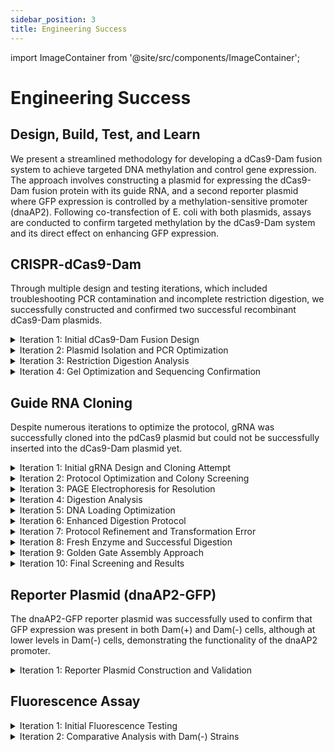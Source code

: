 ```yaml
---
sidebar_position: 3
title: Engineering Success
---
```


import ImageContainer from '@site/src/components/ImageContainer';

<style>
{`
/* Dropdown box styling matching the site's color template */
.engineering-dropdown {
  background: rgba(38, 217, 53, 0.23);
  border: 2px solid var(--ifm-color-primary-lighter);
  border-radius: 12px;
  margin: 1.5rem 0;
  box-shadow: 0 4px 16px rgba(38, 217, 52, 0.1);
  transition: all 0.3s ease;
  overflow: hidden;
}

.engineering-dropdown:hover {
  transform: translateY(-2px);
  box-shadow: 0 8px 25px rgba(38, 217, 52, 0.2);
  border-color: var(--ifm-color-primary);
}

.engineering-dropdown summary {
  background: transparent;
  color: var(--ifm-color-primary-darkest);
  padding: 1.2rem 1.5rem;
  font-size: 1.3rem;
  font-weight: 700;
  cursor: pointer;
  transition: all 0.3s ease;
  border: none;
  outline: none;
  list-style: none;
  display: flex;
  align-items: center;
  justify-content: space-between;
}

.engineering-dropdown summary::after {
  content: "▼";
  font-size: 1rem;
  transition: transform 0.3s ease;
}

.engineering-dropdown[open] summary::after {
  transform: rotate(180deg);
}

.engineering-dropdown summary:hover {
  background: rgba(38, 217, 52, 0.05);
  transform: scale(1.01);
}

.engineering-dropdown-content {
  padding: 2rem;
  background: rgba(255, 255, 255, 0.95);
  border-top: 1px solid rgba(38, 217, 52, 0.2);
}

.engineering-section {
  margin-bottom: 1.8rem;
}

.engineering-section h4 {
  color: var(--ifm-color-primary-darkest);
  font-size: 1.2rem;
  font-weight: 700;
  margin-bottom: 0.8rem;
  padding-left: 1rem;
  border-left: 4px solid var(--ifm-color-primary);
  background: rgba(38, 217, 52, 0.05);
  padding: 0.6rem 1rem;
  border-radius: 0 8px 8px 0;
}

.engineering-section p {
  color: #4a5568;
  line-height: 1.8;
  font-size: 1.05rem;
  margin-bottom: 1rem;
  text-align: justify;
}

.engineering-section ul {
  color: #4a5568;
  padding-left: 1.5rem;
}

.engineering-section li {
  margin-bottom: 0.5rem;
  line-height: 1.6;
}

/* Special styling for different dropdown types - removed icons */

/* Methodology section styling */
.methodology-intro {
  background: linear-gradient(135deg, rgba(38, 217, 52, 0.08) 0%, rgba(217, 38, 203, 0.05) 100%);
  border-radius: 16px;
  padding: 2.5rem;
  margin: 2rem 0;
  border: 1px solid var(--ifm-color-primary-lighter);
}

.methodology-intro h2 {
  background: linear-gradient(135deg, var(--ifm-color-primary) 0%, var(--ifm-color-secondary) 100%);
  -webkit-background-clip: text;
  background-clip: text;
  color: transparent;
  font-size: 2rem;
  font-weight: 800;
  margin-bottom: 1.5rem;
  text-align: center;
}

.methodology-intro p {
  color: #2d3748;
  font-size: 1.15rem;
  line-height: 1.8;
  text-align: justify;
  margin-bottom: 1.5rem;
}
`}
</style>

# Engineering Success

## Design, Build, Test, and Learn

We present a streamlined methodology for developing a dCas9-Dam fusion system to achieve targeted DNA methylation and control gene expression. The approach involves constructing a plasmid for expressing the dCas9-Dam fusion protein with its guide RNA, and a second reporter plasmid where GFP expression is controlled by a methylation-sensitive promoter (dnaAP2). Following co-transfection of E. coli with both plasmids, assays are conducted to confirm targeted methylation by the dCas9-Dam system and its direct effect on enhancing GFP expression.

<div style={{display: 'flex', justifyContent: 'center', margin: '2rem 0'}}>
  <div style={{width: '60%'}}>
    <ImageContainer 
      src="https://static.igem.wiki/teams/5657/experimentalsuccess/dbtl.webp" 
      alt="Engineering Design Cycle" 
      caption="Figure 1: The engineering design cycle guiding our project development"
    />
  </div>
</div>

## CRISPR-dCas9-Dam

Through multiple design and testing iterations, which included troubleshooting PCR contamination and incomplete restriction digestion, we successfully constructed and confirmed two successful recombinant dCas9-Dam plasmids.

<details className="engineering-dropdown crispr-dropdown">
<summary>Iteration 1: Initial dCas9-Dam Fusion Design</summary>
<div className="engineering-dropdown-content">

<div className="engineering-section">
<h4>Design</h4>
<p>
The design focused on creating a dCas9-Dam fusion protein for programmable DNA methylation. The architecture utilized catalytically inactive Cas9 (dCas9) as a targeting module, fused to the DNA Adenine Methyltransferase (Dam) effector domain. A 15-amino acid Gly-Ser linker was incorporated between the domains to provide flexibility and spacing, ensuring both domains functioned without steric hindrance. The linker and Dam coding sequence were inserted immediately before the dCas9 stop codon to preserve the dCas9 open reading frame and ensure full-length protein expression.
</p>
</div>

<div className="engineering-section">
<h4>Build</h4>
<p>
The pdCas9 plasmid was linearized, and the Dam coding sequence was amplified from the E. coli genome via high-fidelity PCR. Primers were designed with specific overlaps for In-Fusion cloning; the primer for linearizing pdCas9 also encoded the 54-nucleotide Gly-Ser linker sequence. Assembly was performed using the In-Fusion Cloning Kit, which utilizes a proprietary enzyme to generate overhangs, and then native cellular ligase joins overlapping sequences after transformation. The reaction mixture was transformed into competent E. coli cells, yielding the final plasmid construct.
</p>
</div>

<div className="engineering-section">
<h4>Test</h4>
<p>
Assembly was tested by colony PCR using lysed colonies. Agarose gel electrophoresis showed intense bands in all sample wells, corresponding to the size of the Dam gene.
</p>
</div>

<div className="engineering-section">
<h4>Learn</h4>
<p>
The bands were likely due to PCR amplification of the endogenous Dam gene from genomic DNA present in the cell lysate, rather than from the recombinant plasmid. This indicated that plasmid purification should be performed prior to PCR to avoid genomic DNA contamination.
</p>
</div>

</div>
</details>

<details className="engineering-dropdown crispr-dropdown">
<summary>Iteration 2: Plasmid Isolation and PCR Optimization</summary>
<div className="engineering-dropdown-content">

<div className="engineering-section">
<h4>Design</h4>
<p>
Isolated plasmids were used as templates for PCR to prevent amplification of genomic Dam. Isolated pdCas9 plasmid and genomic DNA from XL1-Blue E. coli served as negative and positive controls, respectively.
</p>
</div>

<div className="engineering-section">
<h4>Build</h4>
<p>
PCR was performed on four isolated recombinant plasmids and two controls. Products were analyzed by gel electrophoresis.
</p>
</div>

<div className="engineering-section">
<h4>Test</h4>
<p>
Bands corresponding to the Dam gene were observed in all wells, including the negative control, except for one non-control well.
</p>
</div>

<div className="engineering-section">
<h4>Learn</h4>
<p>
The absence of a band in one test well indicated the corresponding colony lacked the recombinant plasmid. The band in the negative control indicated potential genomic DNA contamination during plasmid purification, rendering the results inconclusive.
</p>
</div>

</div>
</details>

<details className="engineering-dropdown crispr-dropdown">
<summary>Iteration 3: Restriction Digestion Analysis</summary>
<div className="engineering-dropdown-content">

<div className="engineering-section">
<h4>Design</h4>
<p>
Screening was performed using BamHI restriction digestion, which yields distinct banding patterns for pdCas9 and dCas9-Dam plasmids. Four putative recombinant plasmids and two pdCas9 controls were digested. Simultaneously, four plasmid isolates were sent for Sanger sequencing.
</p>
</div>

<div className="engineering-section">
<h4>Build</h4>
<p>
The four putative recombinant plasmids and two controls were digested with BamHI and analyzed by gel electrophoresis. Plasmid samples were prepared for Sanger sequencing.
</p>
</div>

<div className="engineering-section">
<h4>Test</h4>
<p>
Gel electrophoresis showed no bands; the DNA ladder bands were also faint.
</p>
</div>

<div className="engineering-section">
<h4>Learn</h4>
<p>
The absence of bands and faint ladder suggested issues with the loading dye or gel preparation.
</p>
</div>

</div>
</details>

<details className="engineering-dropdown crispr-dropdown">
<summary>Iteration 4: Gel Optimization and Sequencing Confirmation</summary>
<div className="engineering-dropdown-content">

<div className="engineering-section">
<h4>Design</h4>
<p>
Gel electrophoresis was repeated using remaining plasmid samples on a gel with smaller wells.
</p>
</div>

<div className="engineering-section">
<h4>Build</h4>
<p>
Gel electrophoresis was run for the four test plasmids and two pdCas9 controls.
</p>
</div>

<div className="engineering-section">
<h4>Test</h4>
<p>
Intense bands corresponding to undigested plasmid were observed, with faint, thin bands beneath all test wells. A minute size difference was noted between two test wells and the other two. Sanger sequencing results were obtained.
</p>
</div>

<div className="engineering-section">
<h4>Learn</h4>
<p>
The intense bands indicated incomplete digestion, possibly due to reduced enzyme activity or protocol error. The faint bands with slightly larger size suggested the presence of recombinant plasmid. Sanger sequencing confirmed the recombinant plasmid in two of the four samples.
</p>
</div>

</div>
</details>

## Guide RNA Cloning

Despite numerous iterations to optimize the protocol, gRNA was successfully cloned into the pdCas9 plasmid but could not be successfully inserted into the dCas9-Dam plasmid yet.

<details className="engineering-dropdown grna-dropdown">
<summary>Iteration 1: Initial gRNA Design and Cloning Attempt</summary>
<div className="engineering-dropdown-content">

<div className="engineering-section">
<h4>Design</h4>
<p>
A 30 nt guide sequence targeting the dnaAP2 promoter was designed using CHOPCHOP software. The guide was chosen to bind upstream of the promoter to avoid CRISPR interference and position the Dam methyltransferase optimally relative to GATC sites. Complementary single-stranded DNA oligos were synthesized. We would insert our gRNA through restriction enzyme digestion followed by ligation. However, the BsaI enzyme we had available to us was from the year 2010 and therefore had very low activity. While waiting for new enzyme procurement, we decided to alter our protocol to optimize for yield of digested plasmid with the current enzyme stock.
</p>
</div>

<div className="engineering-section">
<h4>Build</h4>
<p>
The oligos were annealed to form a double-stranded DNA spacer. The pdCas9 plasmid was digested with [expired] BsaI.
</p>
</div>

<div className="engineering-section">
<h4>Test</h4>
<p>
Nanodrop spectrometry indicated a very low concentration of the linearized pdCas9 plasmid, with purity values suggesting contamination.
</p>
<ul>
<li>Concentration = 3.5 ng/µL</li>
<li>A260/280 = 2.0</li>
</ul>
</div>

<div className="engineering-section">
<h4>Learn</h4>
<p>
The low concentration and purity indicated inefficient digestion, attributed to the expired BsaI enzyme.
</p>
</div>

</div>
</details>

<details className="engineering-dropdown grna-dropdown">
<summary>Iteration 2: Protocol Optimization and Colony Screening</summary>
<div className="engineering-dropdown-content">

<div className="engineering-section">
<h4>Design</h4>
<p>
The digestion protocol was scaled up to obtain a higher concentration of linearized plasmid. The plasmid purification protocol was modified: Elution Buffer was heated to 70°C, and elution was performed in two steps.
</p>
</div>

<div className="engineering-section">
<h4>Build</h4>
<p>
pdCas9 was digested and purified using the modified protocols. The same expired BsaI was used at a higher concentration. The linearized pdCas9 was ligated with the annealed gRNA oligos. The ligation mixture was transformed into XL1-Blue competent cells.
</p>
</div>

<div className="engineering-section">
<h4>Test</h4>
<p>
The purified linear pdCas9 showed satisfactory concentration and purity.
</p>
<ul>
<li>Concentration = 48.2 ng/µL</li>
<li>A260/A280 = 1.85</li>
</ul>
<p>
Transformation yielded a high number of colonies. Colony PCR using repurposed primers showed thick bands in nearly all samples except negative controls, creating ambiguity.
</p>
</div>

<div className="engineering-section">
<h4>Learn</h4>
<p>
The repurposed primers were suboptimal: one had low GC content (low melting temperature), the other showed self-annealing, and their melting points were far apart, leading to non-specific binding. The small amplicon size and large primers complicated distinction between amplicon and primer-dimers. Excess DNA loading and low gel resolution contributed to unclear results.
</p>
</div>

</div>
</details>

<details className="engineering-dropdown grna-dropdown">
<summary>Iteration 3: PAGE Electrophoresis for Resolution</summary>
<div className="engineering-dropdown-content">

<div className="engineering-section">
<h4>Design</h4>
<p>
PAGE electrophoresis was chosen for its superior resolution for small DNA fragments, allowing distinction between the PCR amplicon and primer-dimers. The DNA loading amount was reduced to obtain thinner bands for better resolution.
</p>
</div>

<div className="engineering-section">
<h4>Build</h4>
<p>
PAGE electrophoresis was performed with three putative recombinant colony samples and one negative control (water).
</p>
</div>

<div className="engineering-section">
<h4>Test</h4>
<p>
All samples, including the control, showed an identical band at the same location.
</p>
</div>

<div className="engineering-section">
<h4>Learn</h4>
<p>
These bands were primer-dimers, confirming the absence of recombinant plasmid. This suggested the expired BsaI enzyme did not digest the plasmid.
</p>
</div>

</div>
</details>

<details className="engineering-dropdown grna-dropdown">
<summary>Iteration 4: Digestion Analysis</summary>
<div className="engineering-dropdown-content">

<div className="engineering-section">
<h4>Design</h4>
<p>
Gel electrophoresis was used to analyze the digestion mix, expecting separated bands for linearized and circular pdCas9.
</p>
</div>

<div className="engineering-section">
<h4>Build</h4>
<p>
PCR cleanup was performed on the digestion mix. Gel electrophoresis was run with the digestion mix, ligation mix, and four pdCas9 samples.
</p>
</div>

<div className="engineering-section">
<h4>Test</h4>
<p>
Broad bands were observed for pdCas9 wells, a faint band at ~10kb for the digestion mix, and no band for the ligation mix.
</p>
</div>

<div className="engineering-section">
<h4>Learn</h4>
<p>
Broad bands were caused by excess DNA loading. The faint or absent bands in the digestion and ligation mixes indicated very low DNA concentration, preventing conclusions about digestion efficiency.
</p>
</div>

</div>
</details>

<details className="engineering-dropdown grna-dropdown">
<summary>Iteration 5: DNA Loading Optimization</summary>
<div className="engineering-dropdown-content">

<div className="engineering-section">
<h4>Design</h4>
<p>
The gel electrophoresis protocol was optimized by loading approximately 100ng of DNA per well.
</p>
</div>

<div className="engineering-section">
<h4>Build</h4>
<p>
Gel electrophoresis was run with circular pdCas9 and the digestion mix.
</p>
</div>

<div className="engineering-section">
<h4>Test</h4>
<p>
The circular pdCas9 well showed an intense broad band at ~10kb. The digestion mix well showed an intense broad band with a thin band below at ~9.3kb and a band near the well.
</p>
</div>

<div className="engineering-section">
<h4>Learn</h4>
<p>
The thin band at ~9.3kb indicated the presence of linearized plasmid, constituting less than 10% of the DNA. The band near the well was unexplained, possibly a DNA-BsaI complex contamination.
</p>
</div>

</div>
</details>

<details className="engineering-dropdown grna-dropdown">
<summary>Iteration 6: Enhanced Digestion Protocol</summary>
<div className="engineering-dropdown-content">

<div className="engineering-section">
<h4>Design</h4>
<p>
The digestion protocol was modified: BsaI concentration and incubation time were increased. Ligation was performed at plasmid:insert ratios of 1:600 and 1:60, with a no-insert control. A hypothesis was that the control plate would show fewer colonies due to linear DNA.
</p>
</div>

<div className="engineering-section">
<h4>Build</h4>
<p>
Digestion was performed with the optimized protocol. Ligation was carried out at the two ratios.
</p>
</div>

<div className="engineering-section">
<h4>Test</h4>
<p>
Transformation of the ligation and digestion mixes yielded a high number of colonies on all plates.
</p>
</div>

<div className="engineering-section">
<h4>Learn</h4>
<p>
The high colony count after transforming the digestion mix indicated very low digestion yield.
</p>
</div>

</div>
</details>

<details className="engineering-dropdown grna-dropdown">
<summary>Iteration 7: Protocol Refinement and Transformation Error</summary>
<div className="engineering-dropdown-content">

<div className="engineering-section">
<h4>Design</h4>
<p>
Digestion protocol was altered: DNA concentration was reduced tenfold, and incubation time was extended to two days to increase the proportion of digested DNA. The ligation plasmid:insert ratio was set to 1:5.
</p>
</div>

<div className="engineering-section">
<h4>Build</h4>
<p>
The concentration of linearized plasmid from the previous digestion was confirmed to be low (7ng/µL). Ligation was performed at a 1:5 ratio using a diluted oligonucleotide insert (0.01µM). The ligation mixture and a control (ligation mix without oligos) were transformed into competent E. coli.
</p>
</div>

<div className="engineering-section">
<h4>Test</h4>
<p>
Both the control and ligation mix plates showed zero colonies.
</p>
</div>

<div className="engineering-section">
<h4>Learn</h4>
<p>
A transformation error occurred: antibiotics were added prematurely before the required one-hour pre-plating incubation for plasmid integration, preventing cell recovery. Subsequent work proceeded with a new BsaI enzyme.
</p>
</div>

</div>
</details>

<details className="engineering-dropdown grna-dropdown">
<summary>Iteration 8: Fresh Enzyme and Successful Digestion</summary>
<div className="engineering-dropdown-content">

<div className="engineering-section">
<h4>Design</h4>
<p>
A non-expired BsaI-HFv2 enzyme was obtained. A test digestion of pdCas9 was performed to confirm activity. gRNA cloning was attempted in both pdCas9 and dCas9-Dam plasmids.
</p>
</div>

<div className="engineering-section">
<h4>Build</h4>
<p>
Four dCas9-Dam plasmids and one pdCas9 plasmid were digested with BsaI-HFv2 and analyzed by gel electrophoresis. After confirming activity, large-scale digestion was performed. Linearized plasmids were purified and ligated with the gRNA oligos, including a no-plasmid control. The mixtures were transformed and plated.
</p>
</div>

<div className="engineering-section">
<h4>Test</h4>
<p>
Gel electrophoresis showed bands corresponding to the expected fragments from BsaI digestion. The test and control plates showed an equal, but low, number of colonies.
</p>
</div>

<div className="engineering-section">
<h4>Learn</h4>
<p>
The fragment pattern indicated complete digestion, confirming enzyme activity. The equal colony count between test and control plates suggested no successful cloning; colony PCR was not performed, and gRNA cloning was repeated.
</p>
</div>

</div>
</details>

<details className="engineering-dropdown grna-dropdown">
<summary>Iteration 9: Golden Gate Assembly Approach</summary>
<div className="engineering-dropdown-content">

<div className="engineering-section">
<h4>Design</h4>
<p>
gRNA cloning was attempted via Golden Gate assembly, utilizing the type IIS properties of BsaI to combine digestion and ligation.
</p>
</div>

<div className="engineering-section">
<h4>Build</h4>
<p>
Golden Gate assembly was performed by mixing the dCas9-Dam vector, BsaI, T4 ligase, and the oligonucleotide insert. The reaction mixture was transformed into XL1-Blue cells and plated on selective media. Putative colonies were screened by colony PCR, and positive samples were sent for Sanger sequencing.
</p>
</div>

<div className="engineering-section">
<h4>Test</h4>
<p>
Test and control plates had a similar number of colonies. Colony PCR indicated clear positive results for gRNA cloning into pdCas9, but ambiguous results for dCas9-Dam.
</p>
</div>

<div className="engineering-section">
<h4>Learn</h4>
<p>
The uncertain recombination into dCas9-Dam prompted repeated colony PCR.
</p>
</div>

</div>
</details>

<details className="engineering-dropdown grna-dropdown">
<summary>Iteration 10: Final Screening and Results</summary>
<div className="engineering-dropdown-content">

<div className="engineering-section">
<h4>Design</h4>
<p>
Colony PCR was repeated for dCas9-Dam to screen a larger number of colonies. Previously ambiguous colonies were sent for Sanger sequencing.
</p>
</div>

<div className="engineering-section">
<h4>Build</h4>
<p>
Colony PCR for gRNA insertion in dCas9-Dam was repeated. PCR products were tested by gel-electrophoresis.
</p>
</div>

<div className="engineering-section">
<h4>Test</h4>
<p>
PCR products were analyzed by agarose gel electrophoresis. No bands corresponding to successful insertion were observed.
</p>
</div>

<div className="engineering-section">
<h4>Learn</h4>
<p>
No positive results were obtained for gRNA insertion into dCas9-Dam.
</p>
</div>

</div>
</details>

## Reporter Plasmid (dnaAP2-GFP)

The dnaAP2-GFP reporter plasmid was successfully used to confirm that GFP expression was present in both Dam(+) and Dam(-) cells, although at lower levels in Dam(-) cells, demonstrating the functionality of the dnaAP2 promoter.

<details className="engineering-dropdown reporter-dropdown">
<summary>Iteration 1: Reporter Plasmid Construction and Validation</summary>
<div className="engineering-dropdown-content">

<div className="engineering-section">
<h4>Design</h4>
<p>
The methylation-sensitive dnaAP2 promoter from the E. coli dnaA operon was selected for the reporter plasmid. The dnaA operon sequence was modified by removing the dnaAP1 promoter and mutating repressor-binding sites to isolate the methylation effect. The gfp-Mut2 sequence was incorporated.
</p>
</div>

<div className="engineering-section">
<h4>Build</h4>
<p>
The custom dnaAP2-GFP plasmid in a pET-blank backbone was synthesized. The plasmid was transformed into XL1-Blue E. coli and isolated.
</p>
</div>

<div className="engineering-section">
<h4>Test</h4>
<p>
Plasmid presence was confirmed by gel electrophoresis.
</p>
</div>

<div className="engineering-section">
<h4>Learn</h4>
<p>
Agarose gel electrophoresis showed bands at expected positions, confirming the dnaAP2-GFP plasmid.
</p>
</div>

</div>
</details>

## Fluorescence Assay

<details className="engineering-dropdown fluorescence-dropdown">
<summary>Iteration 1: Initial Fluorescence Testing</summary>
<div className="engineering-dropdown-content">

<div className="engineering-section">
<h4>Design</h4>
<p>
GFP expression from the dnaAP2-GFP reporter plasmid was tested in Dam(+) XL1-Blue cells using fluorescence spectroscopy.
</p>
</div>

<div className="engineering-section">
<h4>Build</h4>
<p>
XL1-Blue cells transformed with dnaAP2-GFP and untransformed cells were pelleted, suspended at appropriate dilutions, and analyzed using a microplate reader.
</p>
</div>

<div className="engineering-section">
<h4>Test</h4>
<p>
OD600 and fluorescence values were measured for all samples.
</p>
</div>

<div className="engineering-section">
<h4>Learn</h4>
<p>
The transformed cell pellet was visibly greener, indicating GFP expression. More diluted samples showed higher fluorescence/OD600 ratios, indicative of fluorescence quenching, preventing direct comparison of normalized values.
</p>
</div>

</div>
</details>

<details className="engineering-dropdown fluorescence-dropdown">
<summary>Iteration 2: Comparative Analysis with Dam(-) Strains</summary>
<div className="engineering-dropdown-content">

<div className="engineering-section">
<h4>Design</h4>
<p>
The dnaAP2-GFP plasmid was transformed into Dam(-) E. coli. Fluorescence was measured for both Dam(-) and Dam(+) cells within a narrow OD600 range to mitigate quenching effects.
</p>
</div>

<div className="engineering-section">
<h4>Build</h4>
<p>
Cell pellets for Dam(-) and Dam(+) cells, transformed and untransformed, were prepared. Suspensions were loaded into a microplate, and OD600 and fluorescence were measured. Fluorescence intensities were normalized to OD600.
</p>
</div>

<div className="engineering-section">
<h4>Test</h4>
<p>
The Dam(+) cell pellet was visibly greener than the Dam(-) pellet. Fluorescence intensity in Dam(+) cells was approximately five-fold higher than in Dam(-) cells.
</p>
</div>

<div className="engineering-section">
<h4>Learn</h4>
<p>
The visual differences in the cell pellet and the quantitative differences in fluorescence showed reduced GFP expression in Dam(-) cells. Our promoter's capability to express GFP in Dam(-) as well as Dam(+) cells was confirmed.
</p>
</div>

</div>
</details>
